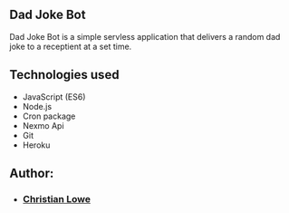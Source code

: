 ## Dad Joke Bot

Dad Joke Bot is a simple servless application that delivers a random dad joke to a receptient at a set time.


## Technologies used
  * JavaScript (ES6)
  * Node.js
  * Cron package
  * Nexmo Api
  * Git
  * Heroku
  
## Author:
   * ### <a href="https://github.com/TheBrotherFromASouthernMother">Christian Lowe</a>
